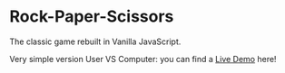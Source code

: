 Rock-Paper-Scissors
===================

The classic game rebuilt in Vanilla JavaScript.

Very simple version User VS Computer: you can find a [Live Demo](http://delafeld.it/Rock-Paper-Scissors/) here!
